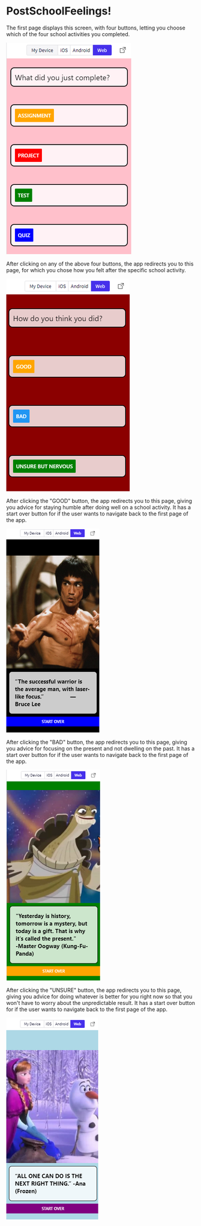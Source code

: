 # PostSchoolFeelings!
The first page displays this screen, with four buttons, letting you choose which of the four school activities you completed.

![](1st%20page.PNG)

After clicking on any of the above four buttons, the app redirects you to this page, for which you chose how you felt after the specific school activity.

![](2nd%20page.PNG)

After clicking the "GOOD" button, the app redirects you to this page, giving you advice for staying humble after doing well on a school activity. It has a start over button for if the user wants to navigate back to the first page of the app.

![](3rd%20page%20good.PNG)

After clicking the "BAD" button, the app redirects you to this page, giving you advice for focusing on the present and not dwelling on the past. It has a start over button for if the user wants to navigate back to the first page of the app.

![](3rd%20page%20bad.PNG)

After clicking the "UNSURE" button, the app redirects you to this page, giving you advice for doing whatever is better for you right now so that you won't have to worry about the unpredictable result. It has a start over button for if the user wants to navigate back to the first page of the app.

![](3rd%20page%20unsure.PNG)
